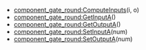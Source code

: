 - [component_gate_round:ComputeInputs](nil)(i, o)
- [component_gate_round:GetInputA](nil)()
- [component_gate_round:GetOutputA](nil)()
- [component_gate_round:SetInputA](nil)(num)
- [component_gate_round:SetOutputA](nil)(num)